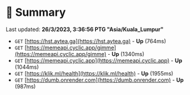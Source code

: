 # 📖 Summary
Last updated: **26/3/2023, 3:36:56 PTG "Asia/Kuala_Lumpur"**

- `GET` [https://hst.aytea.ga](https://hst.aytea.ga) - **Up** (764ms)
- `GET` [https://memeapi.cyclic.app/gimme](https://memeapi.cyclic.app/gimme) - **Up** (1340ms)
- `GET` [https://memeapi.cyclic.app](https://memeapi.cyclic.app) - **Up** (1044ms)
- `GET` [https://klik.ml/health](https://klik.ml/health) - **Up** (1955ms)
- `GET` [https://dumb.onrender.com](https://dumb.onrender.com) - **Up** (987ms)
